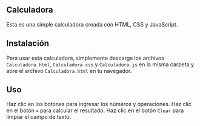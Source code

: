 ## Calculadora

Esta es una simple calculadora creada con HTML, CSS y JavaScript.

## Instalación

Para usar esta calculadora, simplemente descarga los archivos `Calculadora.html`, `Calculadora.css` y `Calculadora.js` en la misma carpeta y abre el archivo `Calculadora.html` en tu navegador.

## Uso

Haz clic en los botones para ingresar los números y operaciones. Haz clic en el botón `=` para calcular el resultado. Haz clic en el botón `Clear` para limpiar el campo de texto.
